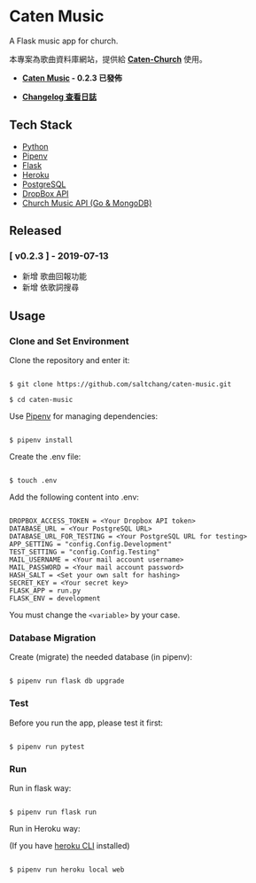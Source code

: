 # Caten Music

A Flask music app for church.

本專案為歌曲資料庫網站，提供給 **[Caten-Church](https://caten-church.com)** 使用。

- **[Caten Music](https://caten-music.herokuapp.com) - 0.2.3 已發佈**

- **[Changelog 查看日誌](https://github.com/saltchang/caten-music/blob/master/CHANGELOG.md)**

## Tech Stack

- [Python](https://www.python.org/)
- [Pipenv](https://github.com/pypa/pipenv)
- [Flask](http://flask.pocoo.org/)
- [Heroku](https://www.heroku.com/home)
- [PostgreSQL](https://www.postgresql.org/)
- [DropBox API](https://www.dropbox.com/developers/documentation/http/overview)
- [Church Music API (Go & MongoDB)](https://github.com/saltchang/church-music-api)

## Released

### [ v0.2.3 ] - 2019-07-13

- 新增 歌曲回報功能
- 新增 依歌詞搜尋

## Usage

### Clone and Set Environment

Clone the repository and enter it:

```shell

$ git clone https://github.com/saltchang/caten-music.git

$ cd caten-music

```

Use [Pipenv](https://github.com/pypa/pipenv) for managing dependencies:

```shell

$ pipenv install

```

Create the .env file:

```shell

$ touch .env

```

Add the following content into .env:

```text

DROPBOX_ACCESS_TOKEN = <Your Dropbox API token>
DATABASE_URL = <Your PostgreSQL URL>
DATABASE_URL_FOR_TESTING = <Your PostgreSQL URL for testing>
APP_SETTING = "config.Config.Development"
TEST_SETTING = "config.Config.Testing"
MAIL_USERNAME = <Your mail account username>
MAIL_PASSWORD = <Your mail account password>
HASH_SALT = <Set your own salt for hashing>
SECRET_KEY = <Your secret key>
FLASK_APP = run.py
FLASK_ENV = development

```

You must change the `<variable>` by your case.

### Database Migration

Create (migrate) the needed database (in pipenv):

```shell

$ pipenv run flask db upgrade

```

### Test

Before you run the app, please test it first:

```shell

$ pipenv run pytest

```

### Run

Run in flask way:

```shell

$ pipenv run flask run

```

Run in Heroku way:

(If you have [heroku CLI](https://devcenter.heroku.com/articles/heroku-cli) installed)

```shell

$ pipenv run heroku local web

```
